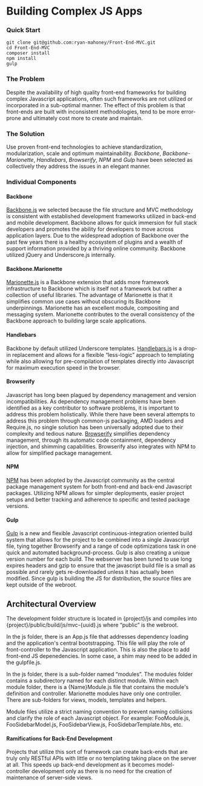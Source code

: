 Building Complex JS Apps
========================

### Quick Start

```
git clone git@github.com:ryan-mahoney/Front-End-MVC.git
cd Front-End-MVC
composer install
npm install
gulp
```

### The Problem

Despite the availability of high quality front-end frameworks for building complex Javascript applications, often such frameworks are not utilized or incorporated in a sub-optimal manner. The effect of this problem is that front-ends are built with inconsistent methodologies, tend to be more error-prone and ultimately cost more to create and maintain. 

### The Solution

Use proven front-end technologies to achieve standardization, modularization, scale and optimum maintainability.  *Backbone*, *Backbone-Marionette*, *Handlebars*, *Browserify*, *NPM* and *Gulp* have been selected as collectively they address the issues in an elegant manner.

### Individual Components

#### Backbone

[Backbone.js](http://backbonejs.org/) we selected because the file structure and MVC methodology is consistent with established development frameworks utilized in back-end and mobile development.  Backbone allows for quick immersion for full stack developers and promotes the ability for developers to move across application layers.  Due to the widespread adoption of Backbone over the past few years there is a healthy ecosystem of plugins and a wealth of support information provided by a thriving online community.  Backbone utilized jQuery and Underscore.js internally.

#### Backbone.Marionette

[Marionette.js](http://marionettejs.com/) is a Backbone extension that adds more framework infrastructure to Backbone which is itself not a framework but rather a collection of useful libraries.  The advantage of Marionette is that it simplifies common use cases without obscuring its Backbone underpinnings.  Marionette has an excellent module, compositing and messaging system.  Marionette contributes to the overall consistency of the Backbone approach to building large scale applications.

#### Handlebars

Backbone by default utilized Underscore templates.  [Handlebars.js](http://handlebarsjs.com/) is a drop-in replacement and allows for a flexible “less-logic” approach to templating while also allowing for pre-compilation of templates directly into Javascript for maximum execution speed in the browser.

#### Browserify

Javascript has long been plagued by dependency management and version incompatibilities. As dependency management problems have been identified as a key contributor to software problems, it is important to address this problem holistically. While there have been several attempts to address this problem through common-js packaging, AMD loaders and Require.js, no single solution has been universally adopted due to their complexity and tedious nature. [Browserify](http://browserify.org/) simplifies dependency management, through its automatic code containment, dependency injection, and shimming capabilities.  Browserify also integrates with NPM to allow for simplified package management.

#### NPM

[NPM](https://www.npmjs.org/) has been adopted by the Javascript community as the central package management system for both front-end and back-end Javascript packages.  Utilizing NPM allows for simpler deployments, easier project setups and better tracking and adherence to specific and tested package versions.

#### Gulp

[Gulp](http://gulpjs.com/) is a new and flexible Javascript continuous-integration oriented build system that allows for the project to be combined into a single Javascript file, tying together Browserify and a range of code optimizations task in one quick and automated background-process.  Gulp is also creating a unique version number for each build.  The webserver has been tuned to use long expires headers and gzip to ensure that the javascript build file is a small as possible and rarely gets re-downloaded unless it has actually been modified.  Since gulp is building the JS for distribution, the source files are kept outside of the webroot.

## Architectural Overview

The development folder structure is located in {project}/js and compiles into {project}/public/build/js/mvc-{uuid}.js where “public” is the webroot.

In the js folder, there is an App.js file that addresses dependency loading and the application's central bootstrapping.  This file will play the role of front-controller to the Javascript application. This is also the place to add front-end JS depenedencies.  In some case, a shim may need to be added in the gulpfile.js.

In the js folder, there is a sub-folder named “modules”.  The modules folder contains a subdirectory named for each distinct module.  Within each module folder, there is a {Name}Module.js file that contains the module's definition and controller. Marionette modules have only one controller. There are sub-folders for views, models, templates and helpers.

Module files utilize a strict naming convention to prevent naming collisions and clarify the role of each Javascript object.  For example: FooModule.js, FooSidebarModel.js, FooSidebarView.js, FooSidebarTemplate.hbs, etc.

#### Ramifications for Back-End Development

Projects that utilize this sort of framework can create back-ends that are truly only RESTful APIs with little or no templating taking place on the server at all.  This speeds up back-end development as it becomes model-controller development only as there is no need for the creation of maintenance of server-side views.
